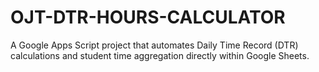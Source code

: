 # OJT-DTR-HOURS-CALCULATOR
 A Google Apps Script project that automates Daily Time Record (DTR) calculations and student time aggregation directly within Google Sheets.
